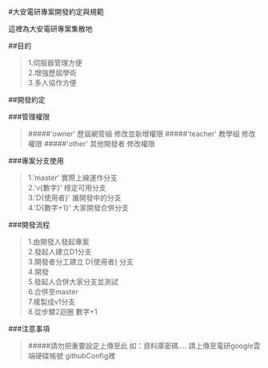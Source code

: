 #大安電研專案開發約定與規範

這裡為大安電研專案集散地

##目的
>1.伺服器管理方便 <br>
>2.增強歷屆學術 <br>
>3.多人協作方便 <br>

##開發約定

###管理權限
>#####'owner'    歷屆網管組
>修改並新增權限
>#####'teacher'  教學組
>修改權限
>#####'other'    其他開發者
>修改權限

###專案分支使用
>1.'master'    實際上線運作分支 <br>
>2.'v{數字}'   穩定可用分支 <br>
>3.'D{使用者}' 誰開發中的分支 <br>
>4.'D{數字+1}' 大家開發合併分支 <br>

###開發流程
>1.由開發人發起專案 <br>
>2.發起人建立D1分支 <br>
>3.開發者分工建立 D{使用者} 分支 <br>
>4.開發 <br>
>5.發起人合併大家分支並測試 <br>
>6.合併至master <br>
>7.複製成v1分支 <br>
>8.從步驟2迴圈 數字+1 <br>

###注意事項
>#####請勿把重要設定上傳至此
>如：資料庫密碼....
>請上傳至電研google雲端硬碟帳號 githubConfig裡



